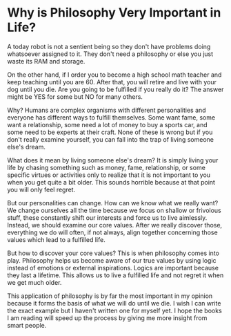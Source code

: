 # Why is Philosophy Very Important in Life?

A today robot is not a sentient being so they don't have problems doing whatsoever assigned to it. They don't need a philosophy or else you just waste its RAM and storage.

On the other hand, if I order you to become a high school math teacher and keep teaching until you are 60. After that, you will retire and live with your dog until you die. Are you going to be fulfilled if you really do it? The answer might be YES for some but NO for many others.

Why? Humans are complex organisms with different personalities and everyone has different ways to fulfill themselves. Some want fame, some want a relationship, some need a lot of money to buy a sports car, and some need to be experts at their craft. None of these is wrong but if you don't really examine yourself, you can fall into the trap of living someone else's dream.

What does it mean by living someone else's dream? It is simply living your life by chasing something such as money, fame, relationship, or some specific virtues or activities only to realize that it is not important to you when you get quite a bit older. This sounds horrible because at that point you will only feel regret.

But our personalities can change. How can we know what we really want? We change ourselves all the time because we focus on shallow or frivolous stuff, these constantly shift our interests and force us to live aimlessly. Instead, we should examine our core values. After we really discover those, everything we do will often, if not always, align together concerning those values which lead to a fulfilled life.

But how to discover your core values? This is when philosophy comes into play. Philosophy helps us become aware of our true values by using logic instead of emotions or external inspirations. Logics are important because they last a lifetime. This allows us to live a fulfilled life and not regret it when we get much older.

This application of philosophy is by far the most important in my opinion because it forms the basis of what we will do until we die. I wish I can write the exact example but I haven't written one for myself yet. I hope the books I am reading will speed up the process by giving me more insight from smart people.
